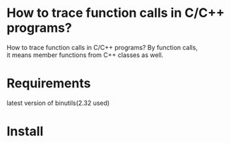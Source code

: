 # How to trace function calls in C/C++ programs?
How to trace function calls in C/C++ programs? By function calls,  
it means member functions from C++ classes as well. 

# Requirements
latest version of binutils(2.32 used)  

# Install
